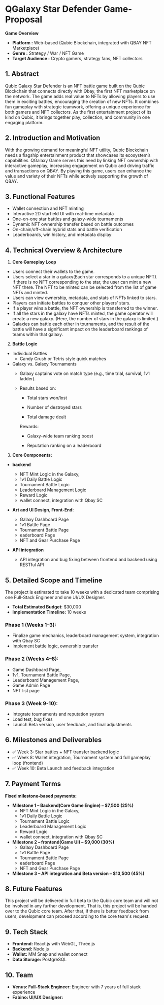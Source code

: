 # QGalaxy Star Defender Game- Proposal

**Game Overview**
- **Platform :** Web-based (Qubic Blockchain, integrated with QBAY NFT Marketplace)
- **Genre :** Strategy / War / NFT Game
- **Target Audience :** Crypto gamers, strategy fans, NFT collectors

## 1. Abstract
Qubic Galaxy Star Defender is an NFT battle game built on the Qubic Blockchain that connects directly with Qbay, the first NFT marketplace on the network. 
The game adds real value to NFTs by allowing players to use them in exciting battles, encouraging the creation of new NFTs. 
It combines fun gameplay with strategic teamwork, offering a unique experience for both gamers and NFT collectors. 
As the first entertainment project of its kind on Qubic, it brings together play, collection, and community in one engaging platform.

## 2. Introduction and Motivation
With the growing demand for meaningful NFT utility, Qubic Blockchain needs a flagship entertainment product that showcases its ecosystem’s capabilities. 
QGalaxy Game serves this need by linking NFT ownership with interactive gameplay, increasing engagement on Qubic and driving traffic and transactions on QBAY.
By playing this game, users can enhance the value and variety of their NFTs while actively supporting the growth of QBAY.

## 3. Functional Features
- Wallet connection and NFT minting
- Interactive 2D starfield UI with real-time metadata
- One-on-one star battles and galaxy-wide tournaments
- Dynamic NFT ownership transfer based on battle outcomes
- On-chain/off-chain hybrid stats and battle verification
- Leaderboards, win history, and metadata display

## 4. Technical Overview & Architecture
1.  **Core Gameplay Loop**
-    Users connect their wallets to the game.
-    Users select a star in a galaxy(Each star corresponds to a unique NFT).
     If there is no NFT corresponding to the star, the user can mint a new NFT there. 
     The NFT to be minted can be selected from the list of game NFTs and minted.
-    Users can view ownership, metadata, and stats of NFTs linked to stars.
-    Players can initiate battles to conquer other players’ stars.
-    If a player wins a battle, the NFT ownership is transferred to the winner.
-    If all the stars in the galaxy have NFTs minted, the game operator will create a new galaxy. (Here, the number of stars in the galaxy is limited.)
-    Galaxies can battle each other in tournaments, and the result of the battle will have a significant impact on the leaderboard rankings of teams within that galaxy.

2.   **Battle Logic**
   - Individual Battles
     - Candy Crush or Tetris style quick matches
   - Galaxy vs. Galaxy Tournaments
     - Galaxy captains vote on match type (e.g., time trial, survival, 1v1 ladder).
     - Results based on:

        - Total stars won/lost

        - Number of destroyed stars

        - Total damage dealt

        Rewards:

        - Galaxy-wide team ranking boost

        - Reputation ranking on a leaderboard

3. **Core Components:**

-  **backend**
    - NFT Mint Logic in the Galaxy,
    - 1v1 Daily Battle Logic
    - Tournament Battle Logic
    - Leaderboard Management Logic
    - Reward Logic
    - wallet connect, integration with Qbay SC

-  **Art and UI Design, Front-End:**
    - Galaxy Dashboard Page
    - 1v1 Battle Page
    - Tournament Battle Page
    - eaderboard Page
    - NFT and Gear Purchase Page
- **API integration**
    - API integration and bug fixing between frontend and backend using RESTful API

## 5. Detailed Scope and Timeline

The project is estimated to take 10 weeks with a dedicated team comprising one Full-Stack Engineer and one UI/UX Designer.

- **Total Estimated Budget:** $30,000
- **Implementation Timeline:** 10 weeks

### Phase 1 (Weeks 1–3):
- Finalize game mechanics, leaderboard management system, integration with Qbay SC
- Implement battle logic, ownership transfer
### Phase 2 (Weeks 4–8):
- Game Dashboard Page,
- 1v1, Tournament Battle Page,
- Leaderboard Management Page,
- Game Admin Page
- NFT list page

### Phase 3 (Week 9-10):
- Integrate tournaments and reputation system
- Load test, bug fixes
- Launch Beta version, user feedback, and final adjustments

## 6. Milestones and Deliverables

- ✅ Week 3: Star battles + NFT transfer backend logic 
- ✅ Week 8: Wallet integration, Tournament system and full gameplay loop (frontend)
- ✅ Week 10: Beta Launch and feedback integration

## 7. Payment Terms

**Fixed milestone-based payments:**
-  **Milestone 1 – Backend(Core Game Engine) – $7,500 (25%)**
    - NFT Mint Logic in the Galaxy,
    - 1v1 Daily Battle Logic
    - Tournament Battle Logic
    - Leaderboard Management Logic
    - Reward Logic
    - wallet connect, integration with Qbay SC
-  **Milestone 2 – frontend(Game UI) – $9,000 (30%)**
    - Galaxy Dashboard Page
    - 1v1 Battle Page
    - Tournament Battle Page
    - eaderboard Page
    - NFT and Gear Purchase Page
-  **Milestone 3 – API integration and Beta version – $13,500 (45%)**

## 8. Future Features

This project will be delivered in full beta to the Qubic core team and will not be involved in any further development.
That is, this project will be handed over to the Qubic core team.
After that, if there is better feedback from users, development can proceed according to the core team's request.

## 9. Tech Stack

- **Frontend:** React.js with WebGL, Three.js
- **Backend:** Node.js
- **Wallet:** MM Snap and wallet connect
- **Data Storage:** PostgreSQL

## 10. Team

- **Venus: Full-Stack Engineer**: Engineer with 7 years of full stack experience 
- **Fabino: UI/UX Designer:** 



